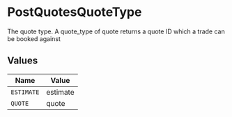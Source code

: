 # PostQuotesQuoteType

The quote type. A quote_type of quote returns a quote ID which a trade can be booked against


## Values

| Name       | Value      |
| ---------- | ---------- |
| `ESTIMATE` | estimate   |
| `QUOTE`    | quote      |